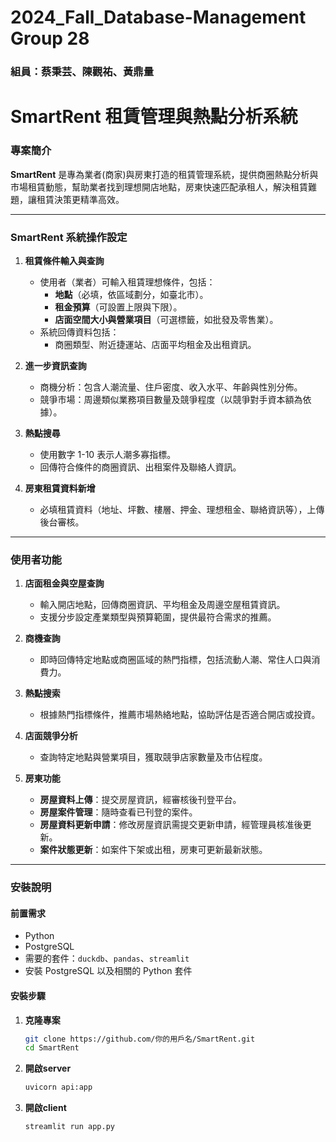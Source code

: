 # 2024_Fall_Database-Management Group 28
### 組員：蔡秉芸、陳觀祐、黃鼎量
# **SmartRent 租賃管理與熱點分析系統**

### **專案簡介**  
**SmartRent** 是專為業者(商家)與房東打造的租賃管理系統，提供商圈熱點分析與市場租賃動態，幫助業者找到理想開店地點，房東快速匹配承租人，解決租賃難題，讓租賃決策更精準高效。

---

### **SmartRent 系統操作設定**
1. **租賃條件輸入與查詢**
   - 使用者（業者）可輸入租賃理想條件，包括：
     - **地點**（必填，依區域劃分，如臺北市）。
     - **租金預算**（可設置上限與下限）。
     - **店面空間大小與營業項目**（可選標籤，如批發及零售業）。
   - 系統回傳資料包括：
     - 商圈類型、附近捷運站、店面平均租金及出租資訊。

2. **進一步資訊查詢**
   - 商機分析：包含人潮流量、住戶密度、收入水平、年齡與性別分佈。
   - 競爭市場：周邊類似業務項目數量及競爭程度（以競爭對手資本額為依據）。

3. **熱點搜尋**
   - 使用數字 1-10 表示人潮多寡指標。
   - 回傳符合條件的商圈資訊、出租案件及聯絡人資訊。

4. **房東租賃資料新增**
   - 必填租賃資料（地址、坪數、樓層、押金、理想租金、聯絡資訊等），上傳後台審核。

---

### 使用者功能
1. **店面租金與空屋查詢**
   - 輸入開店地點，回傳商圈資訊、平均租金及周邊空屋租賃資訊。
   - 支援分步設定產業類型與預算範圍，提供最符合需求的推薦。

2. **商機查詢**
   - 即時回傳特定地點或商圈區域的熱門指標，包括流動人潮、常住人口與消費力。

3. **熱點搜索**
   - 根據熱門指標條件，推薦市場熱絡地點，協助評估是否適合開店或投資。

4. **店面競爭分析**
   - 查詢特定地點與營業項目，獲取競爭店家數量及市佔程度。

5. **房東功能**
   - **房屋資料上傳**：提交房屋資訊，經審核後刊登平台。
   - **房屋案件管理**：隨時查看已刊登的案件。
   - **房屋資料更新申請**：修改房屋資訊需提交更新申請，經管理員核准後更新。
   - **案件狀態更新**：如案件下架或出租，房東可更新最新狀態。

---

### **安裝說明**

#### **前置需求**
- Python
- PostgreSQL
- 需要的套件：`duckdb`、`pandas`、`streamlit`
- 安裝 PostgreSQL 以及相關的 Python 套件

#### **安裝步驟**

1. **克隆專案**
   ```bash
   git clone https://github.com/你的用戶名/SmartRent.git
   cd SmartRent
2. **開啟server**
   ```bash
   uvicorn api:app 
3. **開啟client**
   ```bash
   streamlit run app.py
